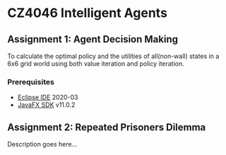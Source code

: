 # CZ4046 Intelligent Agents

## Assignment 1: Agent Decision Making

To calculate the optimal policy and the utilities of all(non-wall) states in a 6x6 grid world using both value iteration and policy iteration.

### Prerequisites

- [Eclipse IDE](https://www.eclipse.org/downloads/) 2020-03
- [JavaFX SDK](https://gluonhq.com/products/javafx/) v11.0.2

## Assignment 2: Repeated Prisoners Dilemma

Description goes here...
